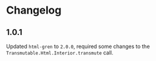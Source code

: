 # Changelog

## 1.0.1

Updated `html-gren` to `2.0.0`, required some changes to the `Transmutable.Html.Interior.transmute` call.
